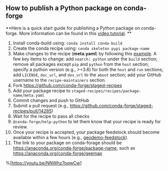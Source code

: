 ## How to publish a Python package on conda-forge

**Here is a quick start guide for publishing a Python package on conda-forge. More information can be found in this [video tutorial](https://youtu.be/NNWhz7pqwCw). **

1. Install conda-build using: `conda install conda-build`
2. Create the conda recipe using: `conda skeleton pypi package-name`
3. Make changes to the recipe (**meta.yaml**) by following this [example](https://github.com/giswqs/geodemo/blob/master/recipe/meta.yaml). A few key items to change: add `noarch: python` under the `build` section; remove all packages except `pip` and `python` from the `host` section; specify a python version (e.g., >=3.6) for both the `host` and `run` sections; add `LICENSE`, `doc_url`, and `dev_url` to the `about` section; add your GitHub username to the `recipe-maintainers` section.
4. Fork <https://github.com/conda-forge/staged-recipes>
5. Add your package recipe to `staged-recipes/recipes/package-name/meta.yaml`
6. Commit changes and push to GitHub
7. Submit a pull request (e.g., <https://github.com/conda-forge/staged-recipes/pull/14285>)
8. Wait for the recipe to pass all checks
9. `@conda-forge/help-python` to let them know that your recipe is ready for review.
10. Once your recipe is accepted, your package feedstock should become available within a few hours (e.g., [geodemo-feedstock](https://github.com/conda-forge/geodemo-feedstock)).
11. The link to your package on conda-forage should be <https://anaconda.org/conda-forge/package-name>, such as <https://anaconda.org/conda-forge/geemap>

%[https://youtu.be/NNWhz7pqwCw]